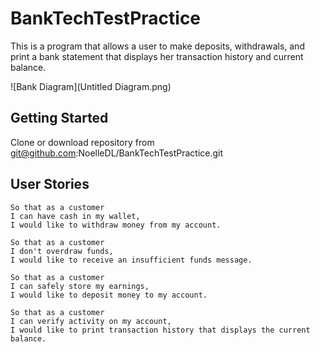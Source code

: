 # BankTechTestPractice

This is a program that allows a user to make deposits, withdrawals, and print a bank statement that displays her transaction history and current balance.

![Bank Diagram](Untitled Diagram.png)

## Getting Started

Clone or download repository from git@github.com:NoelleDL/BankTechTestPractice.git

## User Stories

```
So that as a customer
I can have cash in my wallet,
I would like to withdraw money from my account.
```
```
So that as a customer
I don't overdraw funds,
I would like to receive an insufficient funds message.
```
```
So that as a customer
I can safely store my earnings,
I would like to deposit money to my account.
```
```
So that as a customer
I can verify activity on my account,
I would like to print transaction history that displays the current balance.
